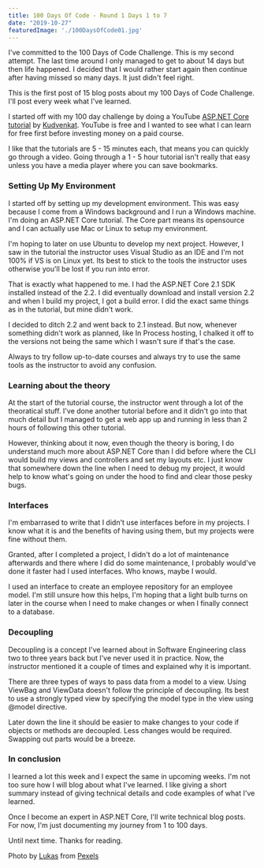 ```yaml
---
title: 100 Days Of Code - Round 1 Days 1 to 7
date: "2019-10-27"
featuredImage: './100DaysOfCode01.jpg'
---
```


I've committed to the 100 Days of Code Challenge. This is my second attempt. The last time around I only managed to get to about 14 days but then life happened. I decided that I would rather start again then continue after having missed so many days. It just didn't feel right.

This is the first post of 15 blog posts about my 100 Days of Code Challenge. I'll post every week what I've learned.

<!-- end -->

I started off with my 100 day challenge by doing a YouTube [ASP.NET Core tutorial](https://www.youtube.com/playlist?list=PL6n9fhu94yhVkdrusLaQsfERmL_Jh4XmU) by [Kudvenkat](https://twitter.com/kudvenkat). YouTube is free and I wanted to see what I can learn for free first before investing money on a paid course.

I like that the tutorials are 5 - 15 minutes each, that means you can quickly go through a video. Going through a 1 - 5 hour tutorial isn't really that easy unless you have a media player where you can save bookmarks.

### Setting Up My Environment

I started off by setting up my development environment. This was easy because I come from a Windows background and I run a Windows machine. I'm doing an ASP.NET Core tutorial. The Core part means its opensource and I can actually use Mac or Linux to setup my environment. 

I'm hoping to later on use Ubuntu to develop my next project. However, I saw in the tutorial the instructor uses Visual Studio as an IDE and I'm not 100% if VS is on Linux yet. Its best to stick to the tools the instructor uses otherwise you'll be lost if you run into error.

That is exactly what happened to me. I had the ASP.NET Core 2.1 SDK installed instead of the 2.2. I did eventually download and install version 2.2 and when I build my project, I got a build error. I did the exact same things as in the tutorial, but mine didn't work. 

I decided to ditch 2.2 and went back to 2.1 instead. But now, whenever something didn't work as planned, like In Process hosting, I chalked it off to the versions not being the same which I wasn't sure if that's the case.

Always to try follow up-to-date courses and always try to use the same tools as the instructor to avoid any confusion.

### Learning about the theory

At the start of the tutorial course, the instructor went through a lot of the theoratical stuff. I've done another tutorial before and it didn't go into that much detail but I managed to get a web app up and running in less than 2 hours of following this other tutorial. 

However, thinking about it now, even though the theory is boring, I do understand much more about ASP.NET Core than I did before where the CLI would build my views and controllers and set my layouts etc. I just know that somewhere down the line when I need to debug my project, it would help to know what's going on under the hood to find and clear those pesky bugs.

### Interfaces

I'm embarrased to write that I didn't use interfaces before in my projects. I know what it is and the benefits of having using them, but my projects were fine without them. 

Granted, after I completed a project, I didn't do a lot of maintenance afterwards and there where I did do some maintenance, I probably would've done it faster had I used interfaces. Who knows, maybe I would.

I used an interface to create an employee repository for an employee model. I'm still unsure how this helps, I'm hoping that a light bulb turns on later in the course when I need to make changes or when I finally connect to a database.

### Decoupling

Decoupling is a concept I've learned about in Software Engineering class two to three years back but I've never used it in practice. Now, the instructor mentioned it a couple of times and explained why it is important. 

There are three types of ways to pass data from a model to a view. Using ViewBag and ViewData doesn't follow the principle of decoupling. Its best to use a strongly typed view by specifying the model type in the view using @model directive.

Later down the line it should be easier to make changes to your code if objects or methods are decoupled. Less changes would be required. Swapping out parts would be a breeze. 

### In conclusion

I learned a lot this week and I expect the same in upcoming weeks. I'm not too sure how I will blog about what I've learned. I like giving a short summary instead of giving technical details and code examples of what I've learned. 

Once I become an expert in ASP.NET Core, I'll write technical blog posts. For now, I'm just documenting my journey from 1 to 100 days. 

Until next time. Thanks for reading.

Photo by [Lukas](https://www.pexels.com/@goumbik?utm_content=attributionCopyText&utm_medium=referral&utm_source=pexels) from [Pexels](https://www.pexels.com/photo/apple-code-coding-computer-574069/?utm_content=attributionCopyText&utm_medium=referral&utm_source=pexels)